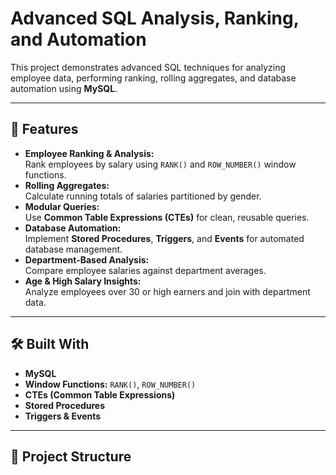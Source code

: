 # Advanced SQL Analysis, Ranking, and Automation

This project demonstrates advanced SQL techniques for analyzing employee data, performing ranking, rolling aggregates, and database automation using **MySQL**.

---

## 🚀 Features

- **Employee Ranking & Analysis:**  
  Rank employees by salary using `RANK()` and `ROW_NUMBER()` window functions.  
- **Rolling Aggregates:**  
  Calculate running totals of salaries partitioned by gender.  
- **Modular Queries:**  
  Use **Common Table Expressions (CTEs)** for clean, reusable queries.  
- **Database Automation:**  
  Implement **Stored Procedures**, **Triggers**, and **Events** for automated database management.  
- **Department-Based Analysis:**  
  Compare employee salaries against department averages.  
- **Age & High Salary Insights:**  
  Analyze employees over 30 or high earners and join with department data.

---

## 🛠 Built With

- **MySQL**
- **Window Functions:** `RANK()`, `ROW_NUMBER()`
- **CTEs (Common Table Expressions)**
- **Stored Procedures**
- **Triggers & Events**

---

## 📂 Project Structure

